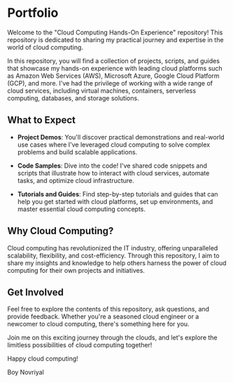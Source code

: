 # Portfolio
Welcome to the "Cloud Computing Hands-On Experience" repository! This repository is dedicated to sharing my practical journey and expertise in the world of cloud computing.

In this repository, you will find a collection of projects, scripts, and guides that showcase my hands-on experience with leading cloud platforms such as Amazon Web Services (AWS), Microsoft Azure, Google Cloud Platform (GCP), and more. I've had the privilege of working with a wide range of cloud services, including virtual machines, containers, serverless computing, databases, and storage solutions.

## What to Expect

- **Project Demos**: You'll discover practical demonstrations and real-world use cases where I've leveraged cloud computing to solve complex problems and build scalable applications.

- **Code Samples**: Dive into the code! I've shared code snippets and scripts that illustrate how to interact with cloud services, automate tasks, and optimize cloud infrastructure.

- **Tutorials and Guides**: Find step-by-step tutorials and guides that can help you get started with cloud platforms, set up environments, and master essential cloud computing concepts.

## Why Cloud Computing?

Cloud computing has revolutionized the IT industry, offering unparalleled scalability, flexibility, and cost-efficiency. Through this repository, I aim to share my insights and knowledge to help others harness the power of cloud computing for their own projects and initiatives.

## Get Involved

Feel free to explore the contents of this repository, ask questions, and provide feedback. Whether you're a seasoned cloud engineer or a newcomer to cloud computing, there's something here for you.

Join me on this exciting journey through the clouds, and let's explore the limitless possibilities of cloud computing together!

Happy cloud computing!

Boy Novriyal

